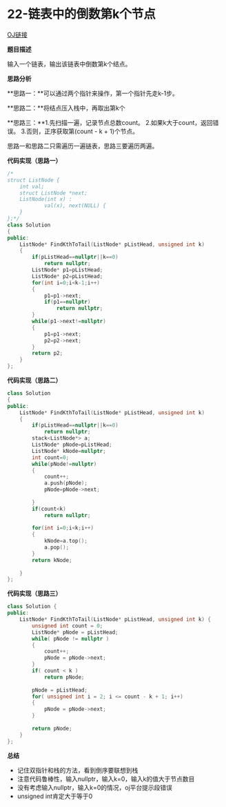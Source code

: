 # 22-链表中的倒数第k个节点

[OJ链接](https://www.nowcoder.com/practice/529d3ae5a407492994ad2a246518148a?tpId=13&tqId=11167&tPage=1&rp=1&ru=%2Fta%2Fcoding-interviews&qru=%2Fta%2Fcoding-interviews%2Fquestion-ranking)

**题目描述**

输入一个链表，输出该链表中倒数第k个结点。

**思路分析**

**思路一：**可以通过两个指针来操作，第一个指针先走k-1步。

**思路二：**将结点压入栈中，再取出第k个

**思路三：**1.先扫描一遍，记录节点总数count。 2.如果k大于count，返回错误。 3.否则，正序获取第(count - k + 1)个节点。

思路一和思路二只需遍历一遍链表，思路三要遍历两遍。

**代码实现（思路一）**

```c++
/*
struct ListNode {
	int val;
	struct ListNode *next;
	ListNode(int x) :
			val(x), next(NULL) {
	}
};*/
class Solution 
{
public:
    ListNode* FindKthToTail(ListNode* pListHead, unsigned int k) 
    {
        if(pListHead==nullptr||k==0)
            return nullptr;
        ListNode* p1=pListHead;
        ListNode* p2=pListHead;
        for(int i=0;i<k-1;i++)
        {
            p1=p1->next;
            if(p1==nullptr)
                return nullptr;
        }
        while(p1->next!=nullptr)
        {
            p1=p1->next;
            p2=p2->next;
        }
        return p2;
    }
};
```

**代码实现（思路二）**

```c++
class Solution 
{
public:
    ListNode* FindKthToTail(ListNode* pListHead, unsigned int k) 
    {
        if(pListHead==nullptr||k==0)
            return nullptr;
        stack<ListNode*> a;
        ListNode* pNode=pListHead;
        ListNode* kNode=nullptr;
        int count=0;
        while(pNode!=nullptr)
        {
            count++;
            a.push(pNode);
            pNode=pNode->next;
            
        }
        if(count<k)
            return nullptr;
        
        for(int i=0;i<k;i++)
        {
            kNode=a.top();
            a.pop();
        }
        return kNode;
    
    }
};
```

**代码实现（思路三）**

```c++
class Solution {
public:
    ListNode* FindKthToTail(ListNode* pListHead, unsigned int k) {
        unsigned int count = 0;
        ListNode* pNode = pListHead;
        while( pNode != nullptr )
        {
            count++;
            pNode = pNode->next;
        }
        if( count < k )
            return pNode;
        
        pNode = pListHead;
        for( unsigned int i = 2; i <= count - k + 1; i++)
        {
            pNode = pNode->next;
        }
        
        return pNode;
    }
};
```

**总结**

* 记住双指针和栈的方法，看到倒序要联想到栈
* 注意代码鲁棒性，输入nullptr，输入k=0，输入k的值大于节点数目
* 没有考虑输入nullptr，输入k=0的情况，oj平台提示段错误
* unsigned int肯定大于等于0

